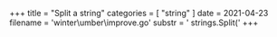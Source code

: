 +++
title = "Split a string"
categories = [ "string" ]
date = 2021-04-23
filename = 'winter\umber\improve.go'
substr = ' strings.Split('
+++
